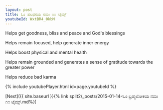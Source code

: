 ```yaml
---
layout: post
title: ಓಂ ಹಲಧನಯ ನಮಃ ೧೧ ಟೈಮ್ಸ್
youtubeId: WxtBR4_0kbM
---
```

 
 
Helps get goodness, bliss and peace and God's blessings
 
Helps remain focused, help generate inner energy 
 
Helps boost physical and mental health 
 
Helps remain grounded and generates a sense of gratitude towards the greater power 
 
Helps reduce bad karma
 
 
 
 


{% include youtubePlayer.html id=page.youtubeId %}
 
[Next]({{ site.baseurl }}{% link  split2/_posts/2015-01-14-ಓಂ ಬ್ರಹ್ಮಲೋಕಯ ನಮಃ ೧೧ ಟೈಮ್ಸ್.md%})
 
